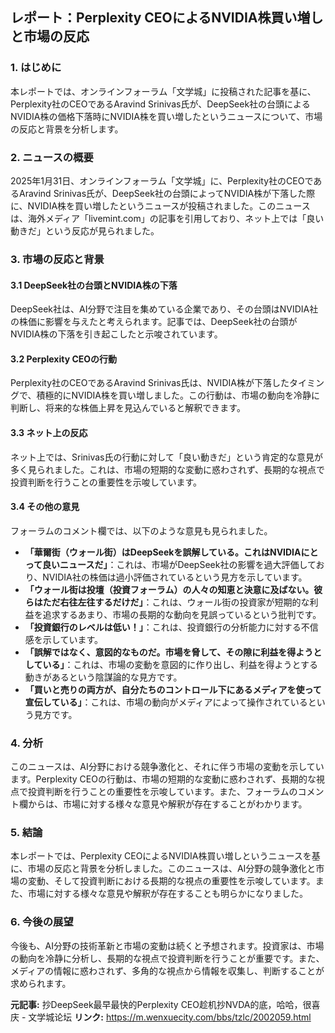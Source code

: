 ## レポート：Perplexity CEOによるNVIDIA株買い増しと市場の反応

### 1. はじめに

本レポートでは、オンラインフォーラム「文学城」に投稿された記事を基に、Perplexity社のCEOであるAravind Srinivas氏が、DeepSeek社の台頭によるNVIDIA株の価格下落時にNVIDIA株を買い増したというニュースについて、市場の反応と背景を分析します。

### 2. ニュースの概要

2025年1月31日、オンラインフォーラム「文学城」に、Perplexity社のCEOであるAravind Srinivas氏が、DeepSeek社の台頭によってNVIDIA株が下落した際に、NVIDIA株を買い増したというニュースが投稿されました。このニュースは、海外メディア「livemint.com」の記事を引用しており、ネット上では「良い動きだ」という反応が見られました。

### 3. 市場の反応と背景

#### 3.1 DeepSeek社の台頭とNVIDIA株の下落

DeepSeek社は、AI分野で注目を集めている企業であり、その台頭はNVIDIA社の株価に影響を与えたと考えられます。記事では、DeepSeek社の台頭がNVIDIA株の下落を引き起こしたと示唆されています。

#### 3.2 Perplexity CEOの行動

Perplexity社のCEOであるAravind Srinivas氏は、NVIDIA株が下落したタイミングで、積極的にNVIDIA株を買い増しました。この行動は、市場の動向を冷静に判断し、将来的な株価上昇を見込んでいると解釈できます。

#### 3.3 ネット上の反応

ネット上では、Srinivas氏の行動に対して「良い動きだ」という肯定的な意見が多く見られました。これは、市場の短期的な変動に惑わされず、長期的な視点で投資判断を行うことの重要性を示唆しています。

#### 3.4 その他の意見

フォーラムのコメント欄では、以下のような意見も見られました。

*   **「華爾街（ウォール街）はDeepSeekを誤解している。これはNVIDIAにとって良いニュースだ」**：これは、市場がDeepSeek社の影響を過大評価しており、NVIDIA社の株価は過小評価されているという見方を示しています。
*   **「ウォール街は投壇（投資フォーラム）の人々の知恵と決意に及ばない。彼らはただ右往左往するだけだ」**：これは、ウォール街の投資家が短期的な利益を追求するあまり、市場の長期的な動向を見誤っているという批判です。
*   **「投資銀行のレベルは低い！」**：これは、投資銀行の分析能力に対する不信感を示しています。
*   **「誤解ではなく、意図的なものだ。市場を脅して、その隙に利益を得ようとしている」**：これは、市場の変動を意図的に作り出し、利益を得ようとする動きがあるという陰謀論的な見方です。
*   **「買いと売りの両方が、自分たちのコントロール下にあるメディアを使って宣伝している」**：これは、市場の動向がメディアによって操作されているという見方です。

### 4. 分析

このニュースは、AI分野における競争激化と、それに伴う市場の変動を示しています。Perplexity CEOの行動は、市場の短期的な変動に惑わされず、長期的な視点で投資判断を行うことの重要性を示唆しています。また、フォーラムのコメント欄からは、市場に対する様々な意見や解釈が存在することがわかります。

### 5. 結論

本レポートでは、Perplexity CEOによるNVIDIA株買い増しというニュースを基に、市場の反応と背景を分析しました。このニュースは、AI分野の競争激化と市場の変動、そして投資判断における長期的な視点の重要性を示唆しています。また、市場に対する様々な意見や解釈が存在することも明らかになりました。

### 6. 今後の展望

今後も、AI分野の技術革新と市場の変動は続くと予想されます。投資家は、市場の動向を冷静に分析し、長期的な視点で投資判断を行うことが重要です。また、メディアの情報に惑わされず、多角的な視点から情報を収集し、判断することが求められます。


**元記事:**         抄DeepSeek最早最快的Perplexity CEO趁机抄NVDA的底，哈哈，很喜庆
         - 文学城论坛
**リンク:** https://m.wenxuecity.com/bbs/tzlc/2002059.html